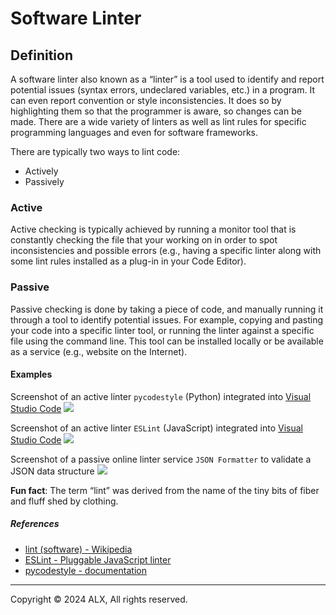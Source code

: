 Software Linter
===============

Definition
----------

A software linter also known as a “linter” is a tool used to identify and report potential issues (syntax errors, undeclared variables, etc.) in a program. It can even report convention or style inconsistencies. It does so by highlighting them so that the programmer is aware, so changes can be made. There are a wide variety of linters as well as lint rules for specific programming languages and even for software frameworks.

There are typically two ways to lint code:

*   Actively
*   Passively

### Active

Active checking is typically achieved by running a monitor tool that is constantly checking the file that your working on in order to spot inconsistencies and possible errors (e.g., having a specific linter along with some lint rules installed as a plug-in in your Code Editor).

### Passive

Passive checking is done by taking a piece of code, and manually running it through a tool to identify potential issues. For example, copying and pasting your code into a specific linter tool, or running the linter against a specific file using the command line. This tool can be installed locally or be available as a service (e.g., website on the Internet).

#### Examples

Screenshot of an active linter `pycodestyle` (Python) integrated into [Visual Studio Code](https://code.visualstudio.com/) ![](https://s3.amazonaws.com/alx-intranet.hbtn.io/uploads/medias/2020/12/b2e79e0ac88cd12591148993013bd49df7c72ad0.png?X-Amz-Algorithm=AWS4-HMAC-SHA256&X-Amz-Credential=AKIARDDGGGOUSBVO6H7D%2F20240304%2Fus-east-1%2Fs3%2Faws4_request&X-Amz-Date=20240304T065024Z&X-Amz-Expires=86400&X-Amz-SignedHeaders=host&X-Amz-Signature=a0e6ba289f3057ab33abd52ffa07b37890eed5b35cd7b6f14d3e425ffec868d9)

Screenshot of an active linter `ESLint` (JavaScript) integrated into [Visual Studio Code](https://code.visualstudio.com/) ![](https://s3.amazonaws.com/alx-intranet.hbtn.io/uploads/medias/2020/12/e1df9b4b04c0f78ec98cb6ca581f513d15205f9e.png?X-Amz-Algorithm=AWS4-HMAC-SHA256&X-Amz-Credential=AKIARDDGGGOUSBVO6H7D%2F20240304%2Fus-east-1%2Fs3%2Faws4_request&X-Amz-Date=20240304T065024Z&X-Amz-Expires=86400&X-Amz-SignedHeaders=host&X-Amz-Signature=5cf50421a0781797bfd22671fc59d59a723a7e31098aa14dc943e8be38581027)

Screenshot of a passive online linter service `JSON Formatter` to validate a JSON data structure ![](https://s3.amazonaws.com/alx-intranet.hbtn.io/uploads/medias/2020/12/e7ed9c91bb9712ca009602636a4996f733ea4a1c.png?X-Amz-Algorithm=AWS4-HMAC-SHA256&X-Amz-Credential=AKIARDDGGGOUSBVO6H7D%2F20240304%2Fus-east-1%2Fs3%2Faws4_request&X-Amz-Date=20240304T065024Z&X-Amz-Expires=86400&X-Amz-SignedHeaders=host&X-Amz-Signature=1208608200fe3a0878236278cdea117df2516a3d42223cb24a93a0ad8c296b3b)

**Fun fact**: The term “lint” was derived from the name of the tiny bits of fiber and fluff shed by clothing.

##### References

*   [lint (software) - Wikipedia](https://en.wikipedia.org/wiki/Lint_(software))
*   [ESLint - Pluggable JavaScript linter](https://eslint.org/)
*   [pycodestyle - documentation](https://pycodestyle.pycqa.org/en/latest/)

-----

Copyright © 2024 ALX, All rights reserved.
